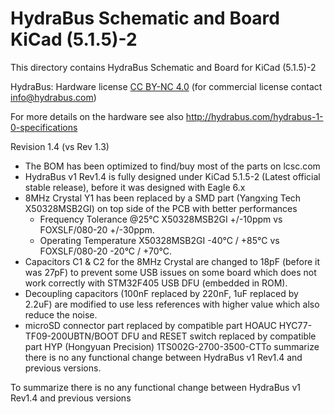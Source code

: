 HydraBus Schematic and Board KiCad (5.1.5)-2
========

This directory contains HydraBus Schematic and Board for KiCad (5.1.5)-2

HydraBus: Hardware license [CC BY-NC 4.0](https://creativecommons.org/licenses/by-nc/4.0/) (for commercial license contact info@hydrabus.com)

For more details on the hardware see also http://hydrabus.com/hydrabus-1-0-specifications

Revision 1.4 (vs Rev 1.3)
- The BOM has been optimized to find/buy most of the parts on lcsc.com
- HydraBus v1 Rev1.4 is fully designed under KiCad 5.1.5-2 (Latest official stable release), before it was designed with Eagle 6.x
- 8MHz Crystal Y1 has been replaced by a SMD part (Yangxing Tech X50328MSB2GI) on top side of the PCB with better performances
  - Frequency Tolerance @25°C X50328MSB2GI +/-10ppm vs FOXSLF/080-20 +/-30ppm.
  - Operating Temperature X50328MSB2GI -40°C / +85°C vs FOXSLF/080-20 -20°C / +70°C.
- Capacitors C1 & C2 for the 8MHz Crystal are changed to 18pF (before it was 27pF) to prevent some USB issues on some board which does not work correctly with STM32F405 USB DFU (embedded in ROM).
- Decoupling capacitors (100nF replaced by 220nF, 1uF replaced by 2.2uF) are modified to use less references with higher value which also reduce the noise.
- microSD connector part replaced by compatible part HOAUC HYC77-TF09-200UBTN/BOOT DFU and RESET switch replaced by compatible part HYP (Hongyuan Precision) 1TS002G-2700-3500-CTTo summarize there is no any functional change between HydraBus v1 Rev1.4 and previous versions.

To summarize there is no any functional change between HydraBus v1 Rev1.4 and previous versions
